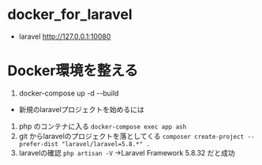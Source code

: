 # docker_for_laravel

- laravel
http://127.0.0.1:10080

# Docker環境を整える
1. docker-compose up -d --build

- 新規のlaravelプロジェクトを始めるには
1. php のコンテナに入る
`docker-compose exec app ash`
2. git からlaravelのプロジェクトを落としてくる
`composer create-project --prefer-dist "laravel/laravel=5.8.*" .`
3. laravelの確認
`php artisan -V`
->Laravel Framework 5.8.32 だと成功
